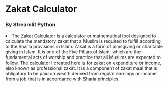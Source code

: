 # Zakat Calculator
### By Streamlit Python

<li>
The Zakat Calculator is a calculator or mathematical tool designed to calculate the mandatory zakat that a Muslim is required to fulfill according to the Sharia provisions in Islam.
Zakat is a form of almsgiving or charitable giving in Islam. It is one of the Five Pillars of Islam, which are the fundamental acts of worship and practice that all Muslims are expected to follow.
The calculator I created here is for zakat on expenditure or income, also known as professional zakat. It is a component of zakat maal that is obligatory to be paid on wealth derived from regular earnings or income from a job that is in accordance with Sharia principles.
</li>


